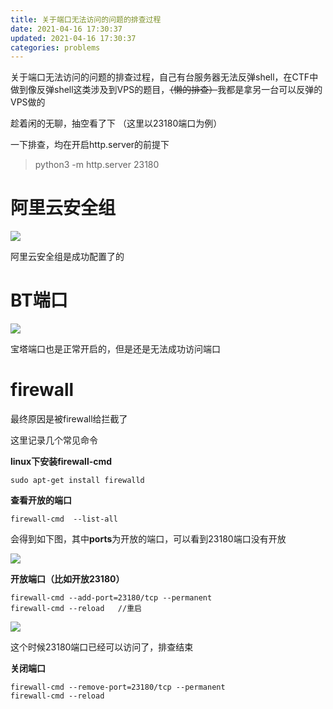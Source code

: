 ```yaml
---
title: 关于端口无法访问的问题的排查过程
date: 2021-04-16 17:30:37
updated: 2021-04-16 17:30:37
categories: problems
---
```


关于端口无法访问的问题的排查过程，自己有台服务器无法反弹shell，在CTF中做到像反弹shell这类涉及到VPS的题目，~~（懒的排查）~~我都是拿另一台可以反弹的VPS做的<!--more-->

趁着闲的无聊，抽空看了下 （这里以23180端口为例）

一下排查，均在开启http.server的前提下

> python3 -m http.server 23180



# 阿里云安全组

![](https://img.npfs06.top/20210416173728.png?imageView2/0/q/75|watermark/2/text/bnBmczA2LnRvcA==/font/5b6u6L2v6ZuF6buR/fontsize/340/fill/IzAwMDAwMA==/dissolve/62/gravity/SouthEast/dx/10/dy/10)

阿里云安全组是成功配置了的



# BT端口

![](https://img.npfs06.top/20210416174053.png?imageView2/0/q/75|watermark/2/text/bnBmczA2LnRvcA==/font/5b6u6L2v6ZuF6buR/fontsize/340/fill/IzAwMDAwMA==/dissolve/62/gravity/SouthEast/dx/10/dy/10)

宝塔端口也是正常开启的，但是还是无法成功访问端口



# firewall

最终原因是被firewall给拦截了

这里记录几个常见命令

**linux下安装firewall-cmd**

```shell
sudo apt-get install firewalld
```



**查看开放的端口**

```shell
firewall-cmd  --list-all
```

会得到如下图，其中**ports**为开放的端口，可以看到23180端口没有开放

![](https://img.npfs06.top/20210416174440.png?imageView2/0/q/75|watermark/2/text/bnBmczA2LnRvcA==/font/5b6u6L2v6ZuF6buR/fontsize/340/fill/IzAwMDAwMA==/dissolve/62/gravity/SouthEast/dx/10/dy/10)



**开放端口（比如开放23180）**

```shell
firewall-cmd --add-port=23180/tcp --permanent
firewall-cmd --reload   //重启
```

![](https://img.npfs06.top/20210416174550.png?imageView2/0/q/75|watermark/2/text/bnBmczA2LnRvcA==/font/5b6u6L2v6ZuF6buR/fontsize/340/fill/IzAwMDAwMA==/dissolve/62/gravity/SouthEast/dx/10/dy/10)

这个时候23180端口已经可以访问了，排查结束

**关闭端口**

```shell
firewall-cmd --remove-port=23180/tcp --permanent
firewall-cmd --reload
```



